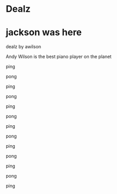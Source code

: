 # Dealz

jackson was here
=======
dealz by awilson


Andy Wilson is the best piano player on the planet 

 ping

 pong

 ping

 pong

 ping

 pong 

 ping

 pong

 ping

 pong

 ping

 pong 

 ping
